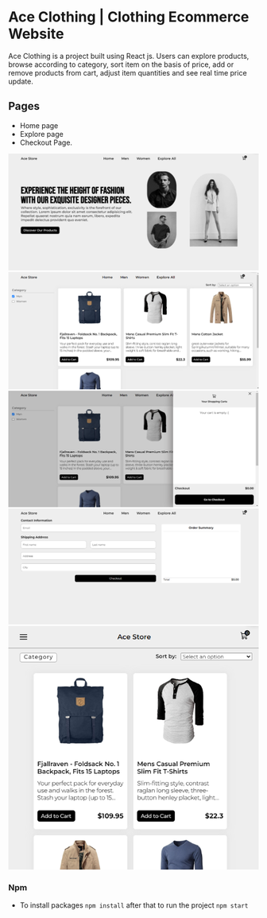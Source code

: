 # Ace Clothing | Clothing Ecommerce Website

Ace Clothing is a project built using React js. Users can explore products, browse according to category, sort item on the basis of price, add or remove products from cart, adjust item quantities and see real time price update.

## Pages

- Home page
- Explore page
- Checkout Page.

![home page](images/home.png)
![explore page](images/explore.png)
![cart](images/cart.png)
![checkout page](images/checkout.png)
![Website in mobile view](images/mobile.png)

### Npm

- To install packages `npm install` after that to run the project `npm start`
